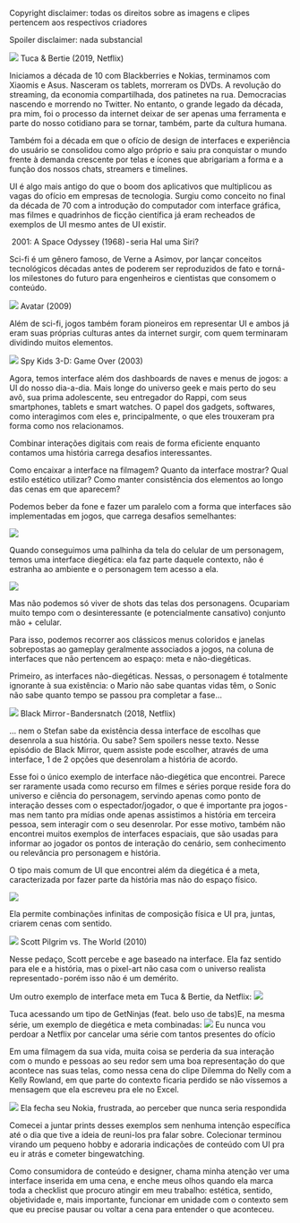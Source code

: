 Copyright disclaimer: todas os direitos sobre as imagens e clipes pertencem aos respectivos criadores

Spoiler disclaimer: nada substancial

<img src="https://cdn-images-1.medium.com/max/1600/1*IIxiDxDDDVkjFUo0Nq1-lw.gif">
Tuca & Bertie (2019, Netflix)

Iniciamos a década de 10 com Blackberries e Nokias, terminamos com Xiaomis e Asus. Nasceram os tablets, morreram os DVDs. A revolução do streaming, da economia compartilhada, dos patinetes na rua. Democracias nascendo e morrendo no Twitter. No entanto, o grande legado da década, pra mim, foi o processo da internet deixar de ser apenas uma ferramenta e parte do nosso cotidiano para se tornar, também, parte da cultura humana.

Também foi a década em que o ofício de design de interfaces e experiência do usuário se consolidou como algo próprio e saiu pra conquistar o mundo frente à demanda crescente por telas e ícones que abrigariam a forma e a função dos nossos chats, streamers e timelines.

UI é algo mais antigo do que o boom dos aplicativos que multiplicou as vagas do ofício em empresas de tecnologia. Surgiu como conceito no final da década de 70 com a introdução do computador com interface gráfica, mas filmes e quadrinhos de ficção científica já eram recheados de exemplos de UI mesmo antes de UI existir.

<img scr="https://cdn-images-1.medium.com/max/1600/1*KBE5uN5kKk6_l5y9WG5m2w.gif">
2001: A Space Odyssey (1968) - seria Hal uma Siri?

Sci-fi é um gênero famoso, de Verne a Asimov, por lançar conceitos tecnológicos décadas antes de poderem ser reproduzidos de fato e torná-los milestones do futuro para engenheiros e cientistas que consomem o conteúdo.

<img src="https://cdn-images-1.medium.com/max/1600/1*g2SG_C0RtsLE9KuPtIXIwA.gif">
Avatar (2009)

Além de sci-fi, jogos também foram pioneiros em representar UI e ambos já eram suas próprias culturas antes da internet surgir, com quem terminaram dividindo muitos elementos.

<img src="https://cdn-images-1.medium.com/max/1600/1*IW2SkMvocInIieHswyQfBA.gif">
Spy Kids 3-D: Game Over (2003)

Agora, temos interface além dos dashboards de naves e menus de jogos: a UI do nosso dia-a-dia. Mais longe do universo geek e mais perto do seu avô, sua prima adolescente, seu entregador do Rappi, com seus smartphones, tablets e smart watches. O papel dos gadgets, softwares, como interagimos com eles e, principalmente, o que eles trouxeram pra forma como nos relacionamos.

Combinar interações digitais com reais de forma eficiente enquanto contamos uma história carrega desafios interessantes. 

Como encaixar a interface na filmagem? Quanto da interface mostrar? Qual estilo estético utilizar? Como manter consistência dos elementos ao longo das cenas em que aparecem?

Podemos beber da fone e fazer um paralelo com a forma que interfaces são implementadas em jogos, que carrega desafios semelhantes:

<img src="https://cdn-images-1.medium.com/max/1600/1*W-MsEkM-vMiy-4rF3V9aUg.png">

Quando conseguimos uma palhinha da tela do celular de um personagem, temos uma interface diegética: ela faz parte daquele contexto, não é estranha ao ambiente e o personagem tem acesso a ela.

<img src="https://cdn-images-1.medium.com/max/1600/1*imdFB_PKoFdNRwY0tLdZpg.png">

Mas não podemos só viver de shots das telas dos personagens. Ocupariam muito tempo com o desinteressante (e potencialmente cansativo) conjunto mão + celular.

Para isso, podemos recorrer aos clássicos menus coloridos e janelas sobrepostas ao gameplay geralmente associados a jogos, na coluna de interfaces que não pertencem ao espaço: meta e não-diegéticas.

Primeiro, as interfaces não-diegéticas. Nessas, o personagem é totalmente ignorante à sua existência: o Mario não sabe quantas vidas têm, o Sonic não sabe quanto tempo se passou pra completar a fase…

<img src="https://cdn-images-1.medium.com/max/1600/1*YxlZIOT8hWgci1g8phpbBA.gif">
Black Mirror - Bandersnatch (2018, Netflix)

… nem o Stefan sabe da existência dessa interface de escolhas que desenrola a sua história. Ou sabe? Sem spoilers nesse texto. Nesse episódio de Black Mirror, quem assiste pode escolher, através de uma interface, 1 de 2 opções que desenrolam a história de acordo.

Esse foi o único exemplo de interface não-diegética que encontrei. Parece ser raramente usada como recurso em filmes e séries porque reside fora do universo e ciência do personagem, servindo apenas como ponto de interação desses com o espectador/jogador, o que é importante pra jogos - mas nem tanto pra mídias onde apenas assistimos a história em terceira pessoa, sem interagir com o seu desenrolar. Por esse motivo, também não encontrei muitos exemplos de interfaces espaciais, que são usadas para informar ao jogador os pontos de interação do cenário, sem conhecimento ou relevância pro personagem e história.

O tipo mais comum de UI que encontrei além da diegética é a meta, caracterizada por fazer parte da história mas não do espaço físico.

<img src="https://cdn-images-1.medium.com/max/1600/1*QqkoA1BYgnlRXf5eMYQaYw.png">

Ela permite combinações infinitas de composição física e UI pra, juntas, criarem cenas com sentido.

<img src="https://cdn-images-1.medium.com/max/1600/1*OaaezotGH1r9SYkALLhq2w.gif">
Scott Pilgrim vs. The World (2010)

Nesse pedaço, Scott percebe e age baseado na interface. Ela faz sentido para ele e a história, mas o pixel-art não casa com o universo realista representado - porém isso não é um demérito.

Um outro exemplo de interface meta em Tuca & Bertie, da Netflix:
<img src="https://cdn-images-1.medium.com/max/1600/1*hqoNf1K8OGHaEwREVaUTcg.gif">

Tuca acessando um tipo de GetNinjas (feat. belo uso de tabs)E, na mesma série, um exemplo de diegética e meta combinadas:
<img src="https://cdn-images-1.medium.com/max/1600/1*ttojpN-FTaSmnq7Z1sNGFw.gif">
Eu nunca vou perdoar a Netflix por cancelar uma série com tantos presentes do ofício

Em uma filmagem da sua vida, muita coisa se perderia da sua interação com o mundo e pessoas ao seu redor sem uma boa representação do que acontece nas suas telas, como nessa cena do clipe Dilemma do Nelly com a Kelly Rowland, em que parte do contexto ficaria perdido se não víssemos a mensagem que ela escreveu pra ele no Excel.

<img src="https://cdn-images-1.medium.com/max/1600/1*QICR9rKZJx9TGUdVTNHbvg.gif">
Ela fecha seu Nokia, frustrada, ao perceber que nunca seria respondida

Comecei a juntar prints desses exemplos sem nenhuma intenção específica até o dia que tive a ideia de reuni-los pra falar sobre. Colecionar terminou virando um pequeno hobby e adoraria indicações de conteúdo com UI pra eu ir atrás e cometer bingewatching.

Como consumidora de conteúdo e designer, chama minha atenção ver uma interface inserida em uma cena, e enche meus olhos quando ela marca toda a checklist que procuro atingir em meu trabalho: estética, sentido, objetividade e, mais importante, funcionar em unidade com o contexto sem que eu precise pausar ou voltar a cena para entender o que aconteceu.

